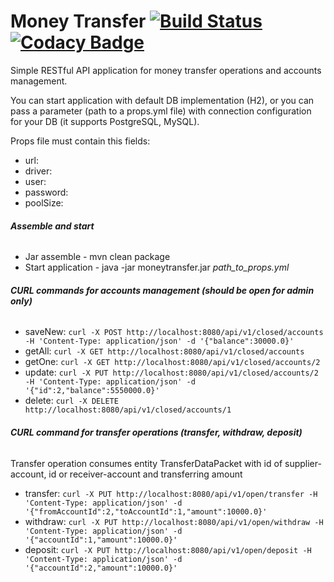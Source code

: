 # Money Transfer [![Build Status](https://travis-ci.org/TheMescaline/vtb-medical-guide.svg?branch=master)](https://travis-ci.org/TheMescaline/vtb-medical-guide) [![Codacy Badge](https://app.codacy.com/project/badge/Grade/49a02c01596f402a908cc1701674ddd8)](https://www.codacy.com/gh/TheMescaline/MoneyTransfer/dashboard?utm_source=github.com&amp;utm_medium=referral&amp;utm_content=TheMescaline/MoneyTransfer&amp;utm_campaign=Badge_Grade)

Simple RESTful API application for money transfer operations and accounts management.

You can start application with default DB implementation (H2), or you can pass a parameter (path to a props.yml file) with connection configuration for your DB (it supports PostgreSQL, MySQL).

Props file must contain this fields:

* url: 
* driver: 
* user: 
* password: 
* poolSize: 
###### **Assemble and start**
* Jar assemble - mvn clean package
* Start application - java -jar moneytransfer.jar _path_to_props.yml_
###### **CURL commands for accounts management (should be open for admin only)**
*  saveNew: `curl -X POST http://localhost:8080/api/v1/closed/accounts -H 'Content-Type: application/json' -d '{"balance":30000.0}'`
*  getAll: `curl -X GET http://localhost:8080/api/v1/closed/accounts`
*  getOne: `curl -X GET http://localhost:8080/api/v1/closed/accounts/2`
*  update: `curl -X PUT http://localhost:8080/api/v1/closed/accounts/2 -H 'Content-Type: application/json' -d '{"id":2,"balance":5550000.0}'`
*  delete: `curl -X DELETE http://localhost:8080/api/v1/closed/accounts/1`
###### **CURL command for transfer operations (transfer, withdraw, deposit)**
Transfer operation consumes entity TransferDataPacket with id of supplier-account, id or receiver-account and transferring amount
* transfer: `curl -X PUT http://localhost:8080/api/v1/open/transfer -H 'Content-Type: application/json' -d '{"fromAccountId":2,"toAccountId":1,"amount":10000.0}'`
* withdraw: `curl -X PUT http://localhost:8080/api/v1/open/withdraw -H 'Content-Type: application/json' -d '{"accountId":1,"amount":10000.0}'`
* deposit: `curl -X PUT http://localhost:8080/api/v1/open/deposit -H 'Content-Type: application/json' -d '{"accountId":2,"amount":10000.0}'`

